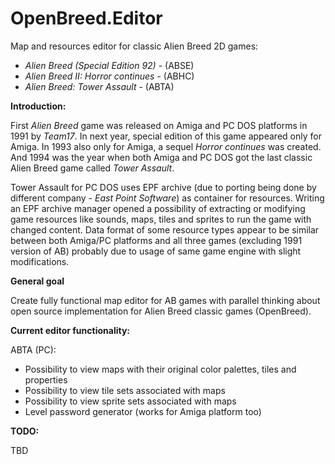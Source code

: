 # OpenBreed.Editor
Map and resources editor for classic Alien Breed 2D games:
 - *Alien Breed (Special Edition 92)* - (ABSE)
 - *Alien Breed II: Horror continues* - (ABHC)
 - *Alien Breed: Tower Assault* - (ABTA)

**Introduction:**

First *Alien Breed* game was released on Amiga and PC DOS platforms in 1991 by *Team17*. In next year, special edition of this game appeared only for Amiga.
In 1993 also only for Amiga, a sequel *Horror continues* was created. And 1994 was the year when both Amiga and PC DOS got the last classic Alien Breed game called *Tower Assault*.

Tower Assault for PC DOS uses EPF archive (due to porting being done by different company - *East Point Software*) as container for resources. Writing an EPF archive manager opened a possibility of extracting or modifying game resources like sounds, maps, tiles and sprites to run the game with changed content.
Data format of some resource types appear to be similar between both Amiga/PC platforms and all three games (excluding 1991 version of AB) probably due to usage of same game engine with slight modifications.

**General goal**

Create fully functional map editor for AB games with parallel thinking about open source implementation for Alien Breed classic games (OpenBreed).

**Current editor functionality:**

ABTA (PC):
 - Possibility to view maps with their original color palettes, tiles and properties
 - Possibility to view tile sets associated with maps
 - Possibility to view sprite sets associated with maps
 - Level password generator (works for Amiga platform too)
  
 **TODO:**
 
 TBD
  
  
 
